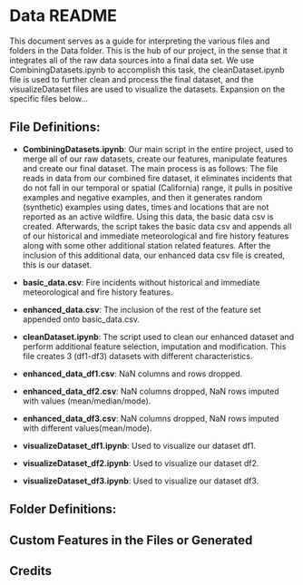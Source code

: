 # Data README

This document serves as a guide for interpreting the various files and folders in the Data folder. This is the hub of our project, in the sense that it integrates all of the raw data sources into a final data set. We use CombiningDatasets.ipynb to accomplish this task, the cleanDataset.ipynb file is used to further clean and process the final dataset, and the visualizeDataset files are used to visualize the datasets. Expansion on the specific files below...


## File Definitions:

- **CombiningDatasets.ipynb**: Our main script in the entire project, used to merge all of our raw datasets, create our features, manipulate features and create our final dataset. The main process is as follows: The file reads in data from our combined fire dataset, it eliminates incidents that do not fall in our temporal or spatial (California) range, it pulls in positive examples and negative examples, and then it generates random (synthetic) examples using dates, times and locations that are not reported as an active wildfire. Using this data, the basic data csv is created. Afterwards, the script takes the basic data csv and appends all of our historical and immediate meteorological and fire history features along with some other additional station related features. After the inclusion of this additional data, our enhanced data csv file is created, this is our dataset.

- **basic_data.csv**: Fire incidents without historical and immediate meteorological and fire history features.

- **enhanced_data.csv**: The inclusion of the rest of the feature set appended onto basic_data.csv.

- **cleanDataset.ipynb**: The script used to clean our enhanced dataset and perform additional feature selection, imputation and modification. This file creates 3 (df1-df3) datasets with different characteristics.

- **enhanced_data_df1.csv**: NaN columns and rows dropped.

- **enhanced_data_df2.csv**: NaN columns dropped, NaN rows imputed with values (mean/median/mode).

- **enhanced_data_df3.csv**: NaN columns dropped, NaN rows imputed with different values(mean/mode).

- **visualizeDataset_df1.ipynb**: Used to visualize our dataset df1.

- **visualizeDataset_df2.ipynb**: Used to visualize our dataset df2.

- **visualizeDataset_df3.ipynb**: Used to visualize our dataset df3.


## Folder Definitions:


## Custom Features in the Files or Generated


## Credits





